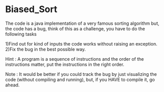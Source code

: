 # Biased_Sort
The code is a java implementation of a very famous sorting algorithm but, the code has a bug, think of this as a challenge, you have to do the following tasks

1)Find out for kind of inputs the code works without raising an exception.
2)Fix the bug in the best possible way.

Hint : A program is a sequence of instructions and the order of the instructions matter, put the instructions in the right order.

Note : It would be better if you could track the bug by just visualizing the code (without compiling and running), but, if you HAVE to compile it, go ahead.
